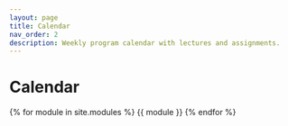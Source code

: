 ```yaml
---
layout: page
title: Calendar
nav_order: 2
description: Weekly program calendar with lectures and assignments.
---
```


# Calendar

{% for module in site.modules %} 
{{ module }} 
{% endfor %}

